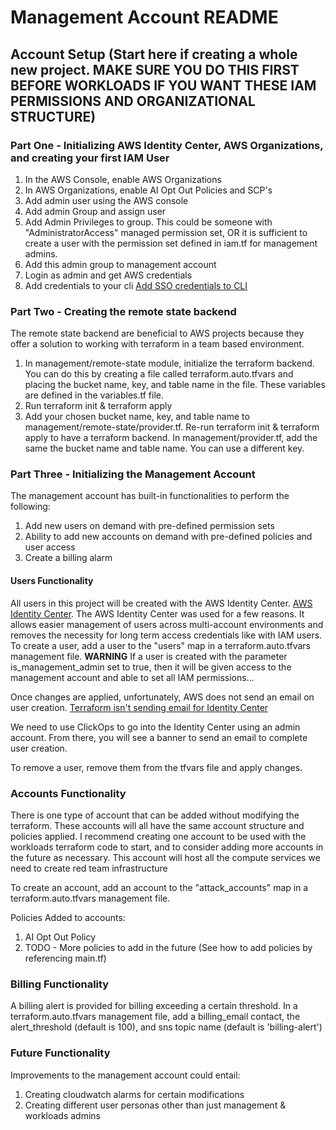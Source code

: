 # Management Account README

## Account Setup (Start here if creating a whole new project. MAKE SURE YOU DO THIS FIRST BEFORE WORKLOADS IF YOU WANT THESE IAM PERMISSIONS AND ORGANIZATIONAL STRUCTURE)

### Part One - Initializing AWS Identity Center, AWS Organizations, and creating your first IAM User

1. In the AWS Console, enable AWS Organizations
2. In AWS Organizations, enable AI Opt Out Policies and SCP's
3. Add admin user using the AWS console
4. Add admin Group and assign user
5. Add Admin Privileges to group. This could be someone with "AdministratorAccess" managed permission set, OR it is sufficient to create a user with the permission set defined in iam.tf for management admins.
6. Add this admin group to management account
7. Login as admin and get AWS credentials
8. Add credentials to your cli [Add SSO credentials to CLI](https://docs.aws.amazon.com/cli/latest/userguide/cli-configure-sso.html)

### Part Two - Creating the remote state backend

The remote state backend are beneficial to AWS projects because they offer a solution to working with terraform in a team based environment.

1. In management/remote-state module, initialize the terraform backend. You can do this by creating a file called terraform.auto.tfvars and placing the bucket name, key, and table name in the file. These variables are defined in the variables.tf file.
2. Run terraform init & terraform apply
3. Add your chosen bucket name, key, and table name to management/remote-state/provider.tf. Re-run terraform init & terraform apply to have a terraform backend. In management/provider.tf, add the same the bucket name and table name. You can use a different key.

### Part Three - Initializing the Management Account

The management account has built-in functionalities to perform the following:

1. Add new users on demand with pre-defined permission sets
2. Ability to add new accounts on demand with pre-defined policies and user access 
3. Create a billing alarm

#### Users Functionality

All users in this project will be created with the AWS Identity Center. [AWS Identity Center](https://aws.amazon.com/iam/identity-center/). The AWS Identity Center was used for a few reasons. It allows easier management of users across multi-account environments and removes the necessity for long term access credentials like with IAM users.
To create a user, add a user to the "users" map in a terraform.auto.tfvars management file. **WARNING** If a user is created with the parameter is_management_admin set to true, then it will be given access to the management account and able to set all IAM permissions...

Once changes are applied, unfortunately, AWS does not send an email on user creation.  [Terraform isn't sending email for Identity Center](https://github.com/hashicorp/terraform-provider-aws/issues/28102)

We need to use ClickOps to go into the Identity Center using an admin account. From there, you will see a banner to send an email to complete user creation.

To remove a user, remove them from the tfvars file and apply changes.

### Accounts Functionality

There is one type of account that can be added without modifying the terraform. These accounts will all have the same account structure and policies applied. I recommend creating one account to be used with the workloads terraform code to start, and to consider adding more accounts in the future as necessary. This account will host all the compute services we need to create red team infrastructure

To create an account, add an account to the "attack_accounts" map in a terraform.auto.tfvars management file.

Policies Added to accounts:

1. AI Opt Out Policy
2. TODO - More policies to add in the future (See how to add policies by referencing main.tf)

### Billing Functionality

A billing alert is provided for billing exceeding a certain threshold. In a terraform.auto.tfvars management file, add a billing_email contact, the alert_threshold (default is 100), and sns topic name (default is 'billing-alert')

### Future Functionality

Improvements to the management account could entail:

1. Creating cloudwatch alarms for certain modifications
2. Creating different user personas other than just management & workloads admins
